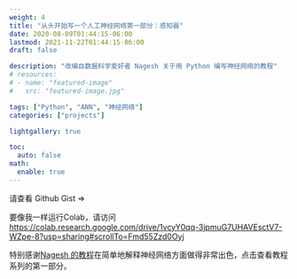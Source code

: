 ```yaml
---
weight: 4
title: "从头开始写一个人工神经网络第一部分：感知器"
date: 2020-08-09T01:44:15-06:00
lastmod: 2021-11-22T01:44:15-06:00
draft: false

description: "改编自数据科学爱好者 Nagesh 关于用 Python 编写神经网络的教程"
# resources:
# - name: "featured-image"
#   src: "featured-image.jpg"

tags: ["Python", "ANN", "神经网络"]
categories: ["projects"]

lightgallery: true

toc:
  auto: false
math:
  enable: true
---
```


<!--more-->
<!-- Independent project via Python in Summer 2020 EconEx externship -->

请查看 Github Gist => <script src="https://gist.github.com/Yumian-Cui/ad4b1b9187fc5e36d4d53a75e4875c8e.js"></script>

要像我一样运行Colab，请访问 https://colab.research.google.com/drive/1vcyY0qq-3jpmuG7UHAVEsctV7-WZpe-8?usp=sharing#scrollTo=Fmd55Zzd0Oyj

特别感谢[Nagesh 的教程](https://www.kdnuggets.com/2019/11/build-artificial-neural-network-scratch-part-1.html)在简单地解释神经网络方面做得非常出色，点击查看教程系列的第一部分。